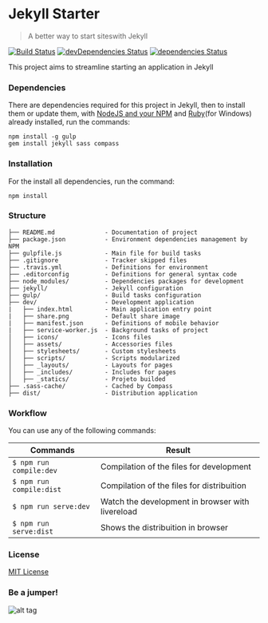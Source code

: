 # Jekyll Starter

> A better way to start siteswith Jekyll

[![Build Status](https://travis-ci.org/paulo-campos/jekyll-starter.svg?branch=master)](https://travis-ci.org/paulo-campos/jekyll-starter) [![devDependencies Status](https://david-dm.org/paulo-campos/jekyll-starter/dev-status.svg)](https://david-dm.org/paulo-campos/jekyll-starter?type=dev) [![dependencies Status](https://david-dm.org/paulo-campos/jekyll-starter/status.svg)](https://david-dm.org/paulo-campos/jekyll-starter)

This project aims to streamline starting an application in Jekyll

### Dependencies

There are dependencies required for this project in Jekyll, then to install them or update them, with [NodeJS and your NPM](https://nodejs.org/en/) and [Ruby](http://rubyinstaller.org/)(for Windows) already installed, run the commands:

    npm install -g gulp
    gem install jekyll sass compass

### Installation

For the install all dependencies, run the command:

    npm install

### Structure

    ├── README.md              - Documentation of project  
    ├── package.json           - Environment dependencies management by NPM  
    ├── gulpfile.js            - Main file for build tasks  
    ├── .gitignore             - Tracker skipped files  
    ├── .travis.yml            - Definitions for environment  
    ├── .editorconfig          - Definitions for general syntax code  
    ├── node_modules/          - Dependencies packages for development  
    ├── jekyll/                - Jekyll configuration  
    ├── gulp/                  - Build tasks configuration  
    ├── dev/                   - Development application  
    |   ├── index.html         - Main application entry point  
    |   ├── share.png          - Default share image  
    |   ├── manifest.json      - Definitions of mobile behavior  
    |   ├── service-worker.js  - Background tasks of project  
    │   ├── icons/             - Icons files  
    │   ├── assets/            - Accessories files  
    │   ├── stylesheets/       - Custom stylesheets  
    │   ├── scripts/           - Scripts modularized  
    │   ├── _layouts/          - Layouts for pages  
    │   ├── _includes/         - Includes for pages  
    │   ├── _statics/          - Projeto builded  
    ├── .sass-cache/           - Cached by Compass  
    ├── dist/                  - Distribution application

### Workflow

You can use any of the following commands:

| Commands                 | Result                                             |
|--------------------------|----------------------------------------------------|
| `$ npm run compile:dev`  | Compilation of the files for development           |
| `$ npm run compile:dist` | Compilation of the files for distribuition         |
| `$ npm run serve:dev`    | Watch the development in browser with livereload   |
| `$ npm run serve:dist`   | Shows the distribuition in browser                 |

### License

[MIT License](http://opensource.org/licenses/mit-license.php)

### Be a jumper!

![alt tag](https://media.giphy.com/media/tc0YcBbzuhKRW/giphy.gif)
